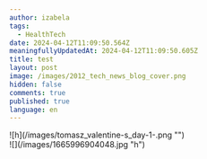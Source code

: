 ```yaml
---
author: izabela
tags:
  - HealthTech
date: 2024-04-12T11:09:50.564Z
meaningfullyUpdatedAt: 2024-04-12T11:09:50.605Z
title: test
layout: post
image: /images/2012_tech_news_blog_cover.png
hidden: false
comments: true
published: true
language: en
---
```

<div className="image">![h](/images/tomasz_valentine-s_day-1-.png "")</div>

<div className="image">![](/images/1665996904048.jpg "h")</div>
